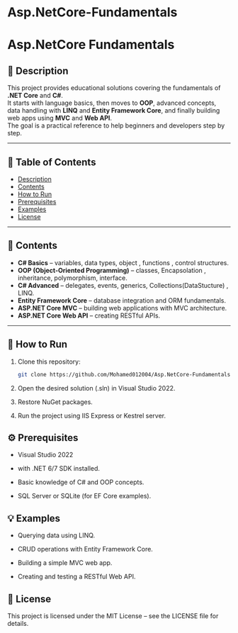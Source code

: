 # Asp.NetCore-Fundamentals

# Asp.NetCore Fundamentals

## 📖 Description  
This project provides educational solutions covering the fundamentals of **.NET Core** and **C#**.  
It starts with language basics, then moves to **OOP**, advanced concepts, data handling with **LINQ** and **Entity Framework Core**, and finally building web apps using **MVC** and **Web API**.  
The goal is a practical reference to help beginners and developers step by step.  

---

## 📑 Table of Contents  
- [Description](#-description)  
- [Contents](#-contents)  
- [How to Run](#-how-to-run)  
- [Prerequisites](#-prerequisites)  
- [Examples](#-examples)  
- [License](#-license)  

---

## 📂 Contents  
- **C# Basics** – variables, data types, object , functions , control structures.  
- **OOP (Object-Oriented Programming)** – classes, Encapsolation , inheritance, polymorphism, interface.  
- **C# Advanced** – delegates, events, generics, Collections(DataStucture) , LINQ.  
- **Entity Framework Core** – database integration and ORM fundamentals.  
- **ASP.NET Core MVC** – building web applications with MVC architecture.  
- **ASP.NET Core Web API** – creating RESTful APIs.  

---

## 🚀 How to Run  
1. Clone this repository:  
   ```bash
   git clone https://github.com/Mohamed012004/Asp.NetCore-Fundamentals.git
2. Open the desired solution (.sln) in Visual Studio 2022.

3. Restore NuGet packages.

4. Run the project using IIS Express or Kestrel server.

## ⚙️ Prerequisites

 - Visual Studio 2022
 - with .NET 6/7 SDK installed.

 - Basic knowledge of C# and OOP concepts.

- SQL Server or SQLite (for EF Core examples).

## 💡 Examples

- Querying data using LINQ.

- CRUD operations with Entity Framework Core.

- Building a simple MVC web app.

- Creating and testing a RESTful Web API.

 ## 📜 License

 This project is licensed under the MIT License – see the LICENSE
 file for details.
